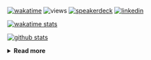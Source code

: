 [![wakatime](https://wakatime.com/badge/user/ddf27f94-292a-4343-b7eb-1143a4c6cf87.svg)](https://wakatime.com/@ddf27f94-292a-4343-b7eb-1143a4c6cf87)
![views](https://komarev.com/ghpvc/?username=chck&color=blueviolet)
[![speakerdeck](https://img.shields.io/badge/Speaker_Deck-chck-8a2be2?style=flat-square&logo=speaker-deck)](https://speakerdeck.com/chck)
[![linkedin](https://img.shields.io/badge/LinkedIn-chck-8a2be2?style=flat-square&logo=linkedin)](https://www.linkedin.com/in/chck/)

[![wakatime stats](https://github-readme-stats-nine-umber-51.vercel.app/api/wakatime?username=chck&layout=compact&count_private=true&hide_title=true&hide=Other&theme=buefy&langs_count=14)](https://wakatime.com/@chck?rank=me)

[![github stats](https://github-readme-stats-nine-umber-51.vercel.app/api?username=chck&count_private=true&show_icons=true&hide_title=true&theme=buefy)](https://github.com/anuraghazra/github-readme-stats)

<details>
  <summary><b>Read more</b></summary>
  <br>

  <!--START_SECTION:waka-->
**🐱 My GitHub Data** 

> 📦 132.4 kB Used in GitHub's Storage 
 > 
> 🏆 622 Contributions in the Year 2025
 > 
> 💼 Opted to Hire
 > 
> 📜 133 Public Repositories 
 > 
> 🔑 24 Private Repositories 
 > 
**I'm a Night 🦉** 

```text
🌞 Morning                1381 commits        ████░░░░░░░░░░░░░░░░░░░░░   17.50 % 
🌆 Daytime                2353 commits        ███████░░░░░░░░░░░░░░░░░░   29.82 % 
🌃 Evening                2214 commits        ███████░░░░░░░░░░░░░░░░░░   28.05 % 
🌙 Night                  1944 commits        ██████░░░░░░░░░░░░░░░░░░░   24.63 % 
```
📅 **I'm Most Productive on Thursday** 

```text
Monday                   1417 commits        ████░░░░░░░░░░░░░░░░░░░░░   17.95 % 
Tuesday                  1252 commits        ████░░░░░░░░░░░░░░░░░░░░░   15.86 % 
Wednesday                1476 commits        █████░░░░░░░░░░░░░░░░░░░░   18.70 % 
Thursday                 1690 commits        █████░░░░░░░░░░░░░░░░░░░░   21.41 % 
Friday                   857 commits         ███░░░░░░░░░░░░░░░░░░░░░░   10.86 % 
Saturday                 514 commits         ██░░░░░░░░░░░░░░░░░░░░░░░   06.51 % 
Sunday                   686 commits         ██░░░░░░░░░░░░░░░░░░░░░░░   08.69 % 
```


📊 **This Week I Spent My Time On** 

```text
💬 Programming Languages: 
Other                    13 hrs 18 mins      ████████████████░░░░░░░░░   65.37 % 
TOML                     2 hrs 42 mins       ███░░░░░░░░░░░░░░░░░░░░░░   13.27 % 
Markdown                 1 hr 24 mins        ██░░░░░░░░░░░░░░░░░░░░░░░   06.91 % 
YAML                     28 mins             █░░░░░░░░░░░░░░░░░░░░░░░░   02.37 % 
SQL                      27 mins             █░░░░░░░░░░░░░░░░░░░░░░░░   02.25 % 

🔥 Editors: 
Chrome                   15 hrs 36 mins      ███████████████████░░░░░░   76.67 % 
PyCharm                  2 hrs 9 mins        ███░░░░░░░░░░░░░░░░░░░░░░   10.62 % 
Neovim                   1 hr 15 mins        ██░░░░░░░░░░░░░░░░░░░░░░░   06.14 % 
RustRover                36 mins             █░░░░░░░░░░░░░░░░░░░░░░░░   03.01 % 
Zed                      25 mins             █░░░░░░░░░░░░░░░░░░░░░░░░   02.05 % 
```

**I Mostly Code in Python** 

```text
Python                   47 repos            ████████░░░░░░░░░░░░░░░░░   33.57 % 
Jupyter Notebook         19 repos            ███░░░░░░░░░░░░░░░░░░░░░░   13.57 % 
Ruby                     11 repos            ██░░░░░░░░░░░░░░░░░░░░░░░   07.86 % 
HCL                      6 repos             █░░░░░░░░░░░░░░░░░░░░░░░░   04.29 % 
TypeScript               6 repos             █░░░░░░░░░░░░░░░░░░░░░░░░   04.29 % 
```



**Timeline**

![Lines of Code chart](https://raw.githubusercontent.com/chck/chck/main/assets/bar_graph.png)


 Last Updated on 2025-07-23 02:30 UTC
<!--END_SECTION:waka-->
</details>

